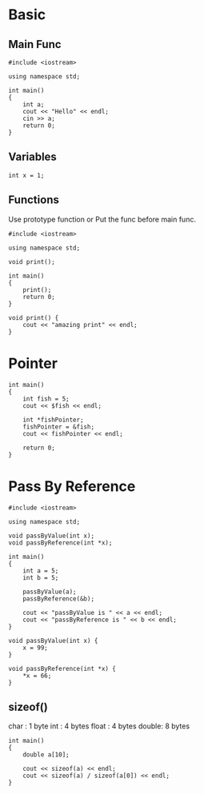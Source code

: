 # Basic
## Main Func  
```
#include <iostream>

using namespace std;

int main()
{
    int a;
    cout << "Hello" << endl;
    cin >> a;
    return 0;
}
```

## Variables
```
int x = 1;
```

## Functions
Use prototype function or Put the func before main func.  
```
#include <iostream>

using namespace std;

void print();

int main()
{
    print();
    return 0;
}

void print() {
    cout << "amazing print" << endl;
}
```
# Pointer
```
int main()
{
    int fish = 5;
    cout << $fish << endl;
    
    int *fishPointer;
    fishPointer = &fish;
    cout << fishPointer << endl;

    return 0;
}

```
# Pass By Reference
```
#include <iostream>

using namespace std;

void passByValue(int x);
void passByReference(int *x);

int main()
{
    int a = 5;
    int b = 5;
    
    passByValue(a);
    passByReference(&b);
    
    cout << "passByValue is " << a << endl;
    cout << "passByReference is " << b << endl;
}

void passByValue(int x) {
    x = 99;
}

void passByReference(int *x) {
    *x = 66;
}
```

## sizeof()
char : 1 byte
int : 4 bytes
float : 4 bytes
double: 8 bytes
```
int main()
{
    double a[10];
    
    cout << sizeof(a) << endl;
    cout << sizeof(a) / sizeof(a[0]) << endl;
}
```

